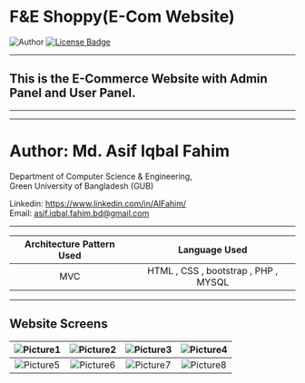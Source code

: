 # F&E Shoppy(E-Com Website)
![Author](https://img.shields.io/badge/author-AIFahim-orange)
[![License Badge](https://img.shields.io/badge/license-GPL%203.0-blue)](https://github.com/AIFahim/Camera_Beautify_AI_Face_Recognized_APP/blob/master/LICENSE)

<hr>

## This is the E-Commerce Website with Admin Panel and User Panel. 

<hr>

<hr>

# Author: Md. Asif Iqbal Fahim

Department of Computer Science & Engineering, </br>
Green University of Bangladesh (GUB) </br>

Linkedin: https://www.linkedin.com/in/AIFahim/ </br>
Email: asif.iqbal.fahim.bd@gmail.com <br>

<hr>

 Architecture Pattern Used             |   Language Used      
:-------------------------:|:------------------------:
MVC | HTML , CSS , bootstrap , PHP , MYSQL

<hr>

## Website Screens

![Picture1](https://user-images.githubusercontent.com/33654834/80003920-827e9d80-84e3-11ea-8af9-95ac677282dd.png)  | ![Picture2](https://user-images.githubusercontent.com/33654834/80003925-86122480-84e3-11ea-817a-78143831a9e9.png) | ![Picture3](https://user-images.githubusercontent.com/33654834/80003928-87435180-84e3-11ea-9330-93204a3d5055.png) | ![Picture4](https://user-images.githubusercontent.com/33654834/80003930-87dbe800-84e3-11ea-828e-16aa64426bef.png)
:-------------------------:|:-------------------------:|:-------------------------:|:-------------------------:
![Picture5](https://user-images.githubusercontent.com/33654834/80003932-88747e80-84e3-11ea-99a0-23819f4250a1.png) | ![Picture6](https://user-images.githubusercontent.com/33654834/80003938-8ad6d880-84e3-11ea-8227-dadcb5e25f47.png) | ![Picture7](https://user-images.githubusercontent.com/33654834/80003940-8b6f6f00-84e3-11ea-8705-b938ee75e17c.png) | ![Picture8](https://user-images.githubusercontent.com/33654834/80003945-8dd1c900-84e3-11ea-942e-c9cc48cf5e26.png)

